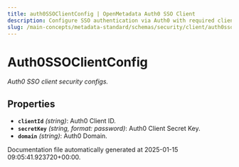 ```yaml
---
title: auth0SSOClientConfig | OpenMetadata Auth0 SSO Client
description: Configure SSO authentication via Auth0 with required client ID, secret, domain, and audience settings for secure access management.
slug: /main-concepts/metadata-standard/schemas/security/client/auth0ssoclientconfig
---
```


# Auth0SSOClientConfig

*Auth0 SSO client security configs.*

## Properties

- **`clientId`** *(string)*: Auth0 Client ID.
- **`secretKey`** *(string, format: password)*: Auth0 Client Secret Key.
- **`domain`** *(string)*: Auth0 Domain.


Documentation file automatically generated at 2025-01-15 09:05:41.923720+00:00.
